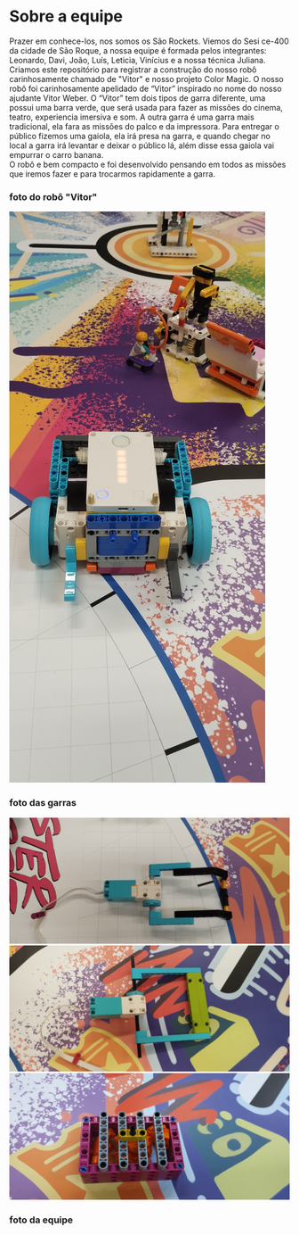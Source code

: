 # Sobre a equipe 
Prazer em conhece-los, nos somos os São Rockets. 
Viemos do Sesi ce-400  da cidade de São Roque, a nossa equipe é formada pelos integrantes: Leonardo, Davi, João, Luís, Leticia, Vinícius e a nossa técnica Juliana. 
Criamos este repositório para registrar a construção do nosso robô carinhosamente chamado de "Vitor" e nosso projeto Color Magic.
O nosso robô foi carinhosamente apelidado de “Vitor” inspirado no nome do nosso ajudante Vitor Weber. 
O “Vitor” tem dois tipos de garra diferente, uma possui uma barra verde, que será usada para fazer as missões do cinema, teatro, experiencia imersiva e som. A outra garra é uma garra mais tradicional, ela fara as missões do palco e da impressora. Para entregar o público fizemos uma gaiola, ela irá presa na garra, e quando chegar no local a garra irá levantar e deixar o público lá, além disse essa gaiola vai empurrar o carro banana.  
O robô e bem compacto e foi desenvolvido pensando em todos as missões que iremos fazer e para trocarmos rapidamente a garra. 
### foto do robô "Vitor"
![robô "Vitor"](SpikeFT.jpg)
### foto das garras
![1° garra do "Vitor"](Garra1.jpg)
![2° garra do "Vitor"](Garra2.jpg)
![gaiola do "Vitor"](Gaiola.jpg)
### foto da equipe 
